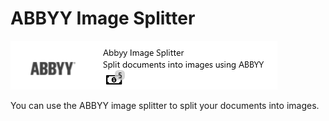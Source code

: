 # ABBYY Image Splitter

![](../.gitbook/assets/49.png)

You can use the ABBYY image splitter to split your documents into images.

